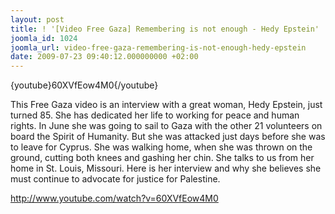 ```yaml
---
layout: post
title: ! '[Video Free Gaza] Remembering is not enough - Hedy Epstein'
joomla_id: 1024
joomla_url: video-free-gaza-remembering-is-not-enough-hedy-epstein
date: 2009-07-23 09:40:12.000000000 +02:00
---
```

<p>{youtube}60XVfEow4M0{/youtube}</p>
<p><span>This Free Gaza video is an interview with a great woman, Hedy Epstein, just turned 85. She has dedicated her life to working for peace and human rights. In June she was going to sail to Gaza with the other 21 volunteers on board the Spirit of Humanity. But she was attacked just days before she was to leave for Cyprus. She was walking home, when she was thrown on the ground, cutting both knees and gashing her chin. She talks to us from her home in St. Louis, Missouri. Here is her interview and why she believes she must continue to advocate for justice for Palestine. </span></p>
<p><a href="http://www.youtube.com/watch?v=60XVfEow4M0" target="_blank">http://www.youtube.com/watch?<wbr />v=60XVfEow4M0</a></p>
